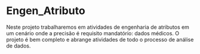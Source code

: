 # Engen_Atributo
Neste projeto trabalharemos em atividades de engenharia de atributos em um cenário onde a precisão é requisito mandatório: dados médicos.  O projeto é bem completo e abrange atividades de todo o processo de análise de dados.
